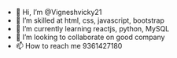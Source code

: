 - 👋 Hi, I’m @Vigneshvicky21
- 👀 I’m skilled at html, css, javascript, bootstrap
- 🌱 I’m currently learning reactjs, python, MySQL
- 💞️ I’m looking to collaborate on good company
- 📫 How to reach me 9361427180

<!---
Vigneshvicky21/Vigneshvicky21 is a ✨ special ✨ repository because its `README.md` (this file) appears on your GitHub profile.
You can click the Preview link to take a look at your changes.
--->
